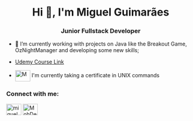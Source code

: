 <h1 align="center">Hi 👋, I'm Miguel Guimarães</h1>
<h3 align="center">Junior Fullstack Developer</h3>

- 🌱 I’m currently working with projects on Java like the Breakout Game, OzNightManager and developing some new skills;

- <a href="https://www.udemy.com/share/107kpg3@mbzaexMHwrgjnDqstSr6NxzhFAb-_jQErIQ1myk7W-dpfTj_Favg527JrtD8DZuXqQ==" target="_blank">
    <i class="fas fa-link"></i> Udemy Course Link
</a>

- <a href="(https://www.udemy.com/share/107kpg3@mbzaexMHwrgjnDqstSr6NxzhFAb-_jQErIQ1myk7W-dpfTj_Favg527JrtD8DZuXqQ==/)" target="blank"><img align="center" src="(https://www.udemy.com/share/107kpg3@mbzaexMHwrgjnDqstSr6NxzhFAb-_jQErIQ1myk7W-dpfTj_Favg527JrtD8DZuXqQ==/)" alt="M" height="30" width="40" /></a> I'm currently taking a certificate in UNIX commands

<h3 align="left">Connect with me:</h3>
<p align="left">
<a href="https://www.linkedin.com/in/miguel-guimar%C3%A3es-206b49239/" target="blank"><img align="center" src="https://raw.githubusercontent.com/rahuldkjain/github-profile-readme-generator/master/src/images/icons/Social/linked-in-alt.svg" alt="miguelguimaraes" height="30" width="40" /></a>
<a href="https://discord.gg/MohDeli#6603" target="blank"><img align="center" src="https://raw.githubusercontent.com/rahuldkjain/github-profile-readme-generator/master/src/images/icons/Social/discord.svg" alt="MohDeli#6603" height="30" width="40" /></a>
</p>

